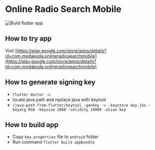 # Online Radio Search Mobile

![Build flutter app](https://github.com/mkazinauskas/online-radio-search-mobile/workflows/Build%20flutter%20app/badge.svg?branch=master)

## How to try app
Visit [https://play.google.com/store/apps/details?id=com.modakoda.onlineradiosearchmobile](https://play.google.com/store/apps/details?id=com.modakoda.onlineradiosearchmobile)

## How to generate signing key
* `flutter doctor -v`
* locate java path and replace java with keytool
* `/java-path-from-flutter/keytool -genkey -v -keystore key.jks -keyalg RSA -keysize 2048 -validity 10000 -alias key`

## How to build app
* Copy `key.properties` file to `android` folder
* Run command `flutter build appbundle`